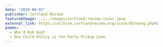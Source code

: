 ```yaml
---
date: "2019-08-01"
publisher: Cortland Review
featuredImage: ../../images/cortland-review-cover.jpeg
external_link: https://archive.cortlandreview.org/issue/83/wong.php#1
poems: 
  - Who'd Rob God?
  - One Child Policy is the Party Pickup Line
---
```

